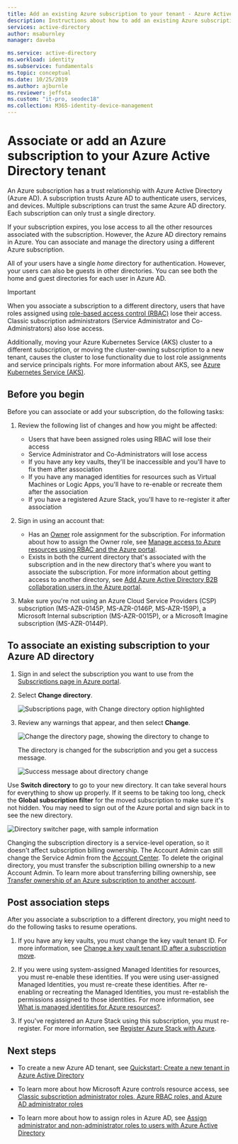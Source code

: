 ```yaml
---
title: Add an existing Azure subscription to your tenant - Azure Active Directory | Microsoft Docs
description: Instructions about how to add an existing Azure subscription to your Azure Active Directory tenant.
services: active-directory
author: msaburnley
manager: daveba

ms.service: active-directory
ms.workload: identity
ms.subservice: fundamentals
ms.topic: conceptual
ms.date: 10/25/2019
ms.author: ajburnle
ms.reviewer: jeffsta
ms.custom: "it-pro, seodec18"
ms.collection: M365-identity-device-management
---
```


# Associate or add an Azure subscription to your Azure Active Directory tenant

An Azure subscription has a trust relationship with Azure Active Directory (Azure AD). A subscription trusts Azure AD to authenticate users, services, and devices. Multiple subscriptions can trust the same Azure AD directory. Each subscription can only trust a single directory.

If your subscription expires, you lose access to all the other resources associated with the subscription. However, the Azure AD directory remains in Azure. You can associate and manage the directory using a different Azure subscription.

All of your users have a single *home* directory for authentication. However, your users can also be guests in other directories. You can see both the home and guest directories for each user in Azure AD.

> [!Important]
> When you associate a subscription to a different directory, users that have roles assigned using [role-based access control (RBAC)](../../role-based-access-control/overview.md) lose their access. Classic subscription administrators (Service Administrator and Co-Administrators) also lose access.
> 
> Additionally, moving your Azure Kubernetes Service (AKS) cluster to a different subscription, or moving the cluster-owning subscription to a new tenant, causes the cluster to lose functionality due to lost role assignments and service principals rights. For more information about AKS, see [Azure Kubernetes Service (AKS)](https://docs.microsoft.com/azure/aks/).

## Before you begin

Before you can associate or add your subscription, do the following tasks:

1. Review the following list of changes and how you might be affected:

    - Users that have been assigned roles using RBAC will lose their access
    - Service Administrator and Co-Administrators will lose access
    - If you have any key vaults, they'll be inaccessible and you'll have to fix them after association
    - If you have any managed identities for resources such as Virtual Machines or Logic Apps, you'll have to re-enable or recreate them after the association
    - If you have a registered Azure Stack, you'll have to re-register it after association

1. Sign in using an account that:

    - Has an [Owner](../../role-based-access-control/built-in-roles.md#owner) role assignment for the subscription. For information about how to assign the Owner role, see [Manage access to Azure resources using RBAC and the Azure portal](../../role-based-access-control/role-assignments-portal.md).
    - Exists in both the current directory that's associated with the subscription and in the new directory that's where you want to associate the subscription. For more information about getting access to another directory, see [Add Azure Active Directory B2B collaboration users in the Azure portal](../b2b/add-users-administrator.md).

1. Make sure you're not using an Azure Cloud Service Providers (CSP) subscription (MS-AZR-0145P, MS-AZR-0146P, MS-AZR-159P), a Microsoft Internal subscription (MS-AZR-0015P), or a Microsoft Imagine subscription (MS-AZR-0144P).
    
## To associate an existing subscription to your Azure AD directory

1. Sign in and select the subscription you want to use from the [Subscriptions page in Azure portal](https://portal.azure.com/#blade/Microsoft_Azure_Billing/SubscriptionsBlade).

2. Select **Change directory**.

    ![Subscriptions page, with Change directory option highlighted](media/active-directory-how-subscriptions-associated-directory/change-directory-in-azure-subscriptions.png)

3. Review any warnings that appear, and then select **Change**.

    ![Change the directory page, showing the directory to change to](media/active-directory-how-subscriptions-associated-directory/edit-directory-ui.png)

    The directory is changed for the subscription and you get a success message.

    ![Success message about directory change](media/active-directory-how-subscriptions-associated-directory/edit-directory-success.png)

Use **Switch directory** to go to your new directory. It can take several hours for everything to show up properly. If it seems to be taking too long, check the **Global subscription filter** for the moved subscription to make sure it's not hidden. You may need to sign out of the Azure portal and sign back in to see the new directory.

![Directory switcher page, with sample information](media/active-directory-how-subscriptions-associated-directory/directory-switcher.png)

Changing the subscription directory is a service-level operation, so it doesn't affect subscription billing ownership. The Account Admin can still change the Service Admin from the [Account Center](https://account.azure.com/subscriptions). To delete the original directory, you must transfer the subscription billing ownership to a new Account Admin. To learn more about transferring billing ownership, see [Transfer ownership of an Azure subscription to another account](../../billing/billing-subscription-transfer.md).

## Post association steps

After you associate a subscription to a different directory, you might need to do the following tasks to resume operations.

1. If you have any key vaults, you must change the key vault tenant ID. For more information, see [Change a key vault tenant ID after a subscription move](../../key-vault/key-vault-subscription-move-fix.md).

1. If you were using system-assigned Managed Identities for resources, you must re-enable these identities. If you were using user-assigned Managed Identities, you must re-create these identities. After re-enabling or recreating the Managed Identities, you must re-establish the permissions assigned to those identities. For more information, see [What is managed identities for Azure resources?](../managed-identities-azure-resources/overview.md).

1. If you've registered an Azure Stack using this subscription, you must re-register. For more information, see [Register Azure Stack with Azure](/azure-stack/operator/azure-stack-registration).

## Next steps

- To create a new Azure AD tenant, see [Quickstart: Create a new tenant in Azure Active Directory](active-directory-access-create-new-tenant.md)

- To learn more about how Microsoft Azure controls resource access, see [Classic subscription administrator roles, Azure RBAC roles, and Azure AD administrator roles](../../role-based-access-control/rbac-and-directory-admin-roles.md)

- To learn more about how to assign roles in Azure AD, see [Assign administrator and non-administrator roles to users with Azure Active Directory](active-directory-users-assign-role-azure-portal.md)
